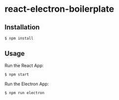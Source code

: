# react-electron-boilerplate

## Installation
```bash
$ npm install
```

## Usage
Run the React App:
```bash
$ npm start
```
Run the Electron App:
```bash
$ npm run electron
```
